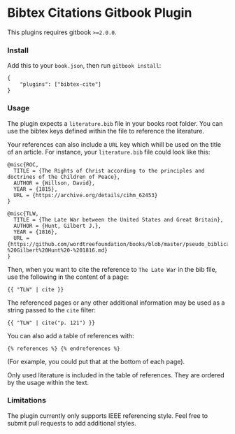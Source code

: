 Bibtex Citations Gitbook Plugin
==============

This plugins requires gitbook `>=2.0.0`.

### Install

Add this to your `book.json`, then run `gitbook install`:

```
{
    "plugins": ["bibtex-cite"]
}
```

### Usage

The plugin expects a `literature.bib` file in your books root folder. You can use the bibtex keys defined within the file to reference the literature.

Your references can also include a `URL` key which whill be used on the title of an article. For instance, your `literature.bib` file could look like this:

```
@misc{ROC,
  TITLE = {The Rights of Christ according to the principles and doctrines of the Children of Peace},
  AUTHOR = {Willson, David},
  YEAR = {1815},
  URL = {https://archive.org/details/cihm_62453}
}

@misc{TLW,
  TITLE = {The Late War between the United States and Great Britain},
  AUTHOR = {Hunt, Gilbert J.},
  YEAR = {1816},
  URL = {https://github.com/wordtreefoundation/books/blob/master/pseudo_biblical/The%20Late%20War%20-%20Gilbert%20Hunt%20-%201816.md}
}
```

Then, when you want to cite the reference to `The Late War` in the bib file, use the following in the content of a page:

```
{{ "TLW" | cite }}
```

The referenced pages or any other additional information may be used as a string passed to the `cite` filter:

```
{{ "TLW" | cite("p. 121") }}
```

You can also add a table of references with:

```
{% references %} {% endreferences %}
```

(For example, you could put that at the bottom of each page).

Only used literature is included in the table of references. They are ordered by the usage within the text.

### Limitations

The plugin currently only supports IEEE referencing style.
Feel free to submit pull requests to add additional styles.

